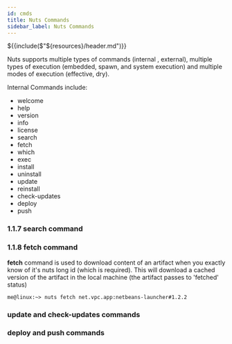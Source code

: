 ```yaml
---
id: cmds
title: Nuts Commands
sidebar_label: Nuts Commands
---
```

${{include($"${resources}/header.md")}}


Nuts supports multiple types of commands (internal , external), multiple types of execution (embedded, spawn, and system execution) and multiple modes of execution (effective, dry).

Internal Commands include:
* welcome
* help
* version
* info
* license
* search
* fetch
* which
* exec
* install
* uninstall
* update
* reinstall
* check-updates
* deploy
* push


### 1.1.7 search command

### 1.1.8 fetch command
**fetch** command is used to download content of an artifact when you exactly know of it's nuts long id (which is required). This will download a cached version of the artifact in the local machine (the artifact passes to 'fetched' status)
```
me@linux:~> nuts fetch net.vpc.app:netbeans-launcher#1.2.2
```
### update and check-updates commands
### deploy and push commands



